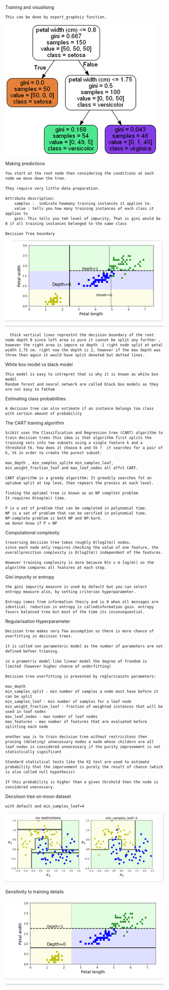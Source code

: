 Training and visualising

    This can be done by export_graphviz function.
![](iris_tree.png)

Making predictions

    You start at the root node then considering the conditions at each node we move down the tree.
    
    They require very little data preparation.
    
    Attribute description:
        samples :  indicate howmany training instances it applies to.
        value : tells you how many training instances of each class it applies to
        gini: This tells you teh level of impurity, That is gini would be 0 if all training instances belonged to the same class
    
    Decision Tree boundary
   ![](decision_tree_boundary.png)
      
      thick vertical lines represtnt the decision boundary of the root node depth 0 since left area is pure it cannot be split any further , however the right area is impure so depth -1 right node split at petal width 1.75 cm. right now the depth is 2, however if the max depth was three then again it would have split denoted but dotted lines.
   
White box model vs black model

    This model is easy to intrepret that is why it is known as white box model
    Random forest and neural network are called black box models as they are not easy to fathom
    
Estimating class probabilities:
    
    A decision tree can also estimate if an instance belongs toa class with certain amount of probability

The CART training algorithm
    
    Scikit uses the Classification and Regression tree (CART) algorithm to train decision trees this idea is that algorithm first splits the training sets into two subsets using a single feature k and a threshold tk. how does it choose k and tk ?  it searches for a pair of k, tk in order to create the purest subset. 
    
    max_depth , min_samples_splitm min_samples_leaf, min_weight_fraction_leaf and max_leaf_nodes all affct CART.
    
    CART algorithm is a greedy algorithm: It greedily searches fot an optimum split at top leve, then repears the process at each level.
    
    finding the optimal tree is known as an NP compltet problem
    It requires O(exp(m)) time.
    
    P is a set of problem that can be completed in polynomial time.
    NP is a set of problem that can be verified in polynomial time.
    NP-complete problem is both NP and NP-hard.
    we donot know if P = NP

Computational complexity

    traversing decision tree takes roughly O(log2(m)) nodes. 
    since each node only requires checking the value of one feature, the overallpreiction complexity is O(log2(m)) independent of the features.
    
    However training complexity is more because O(n x m log(m)) as the algorithm compares all features at each step.
    
Gini impurity or entropy

    the gini impurity measure is used by default but you can select entropy measure also, by setting criterion hyperparameter. 
    
    Entropy comes from information theiry and is 0 when all messages are identical. reduction in entropy is calledinformation gain. entropy favors balanced tree but most of the time its inconsequential.
    
Regularisation Hyperparameter

    Decision tree makes very few assumption so there is more chance of overfitting in decision trees. 
    
    it is called non parameteric model as the number of parameters are not defined befoer trianing.
    
    in a prametric model like linear model the degree of freedom is limited (however higher chance of underfitting)
    
    Decision tree overfitting is prevented by reglarisaiotn parameters:
    
    max_depth 
    min_samples_split - min number of samples a node must have before it can be split
    min_samples_leaf - min number of samples for a leaf node
    min_weight_fraction_leaf - fraction of weighted instances that will be used in leaf nodes
    max_leaf_nodes - max number of leaf nodes
    max_features - max number of features that are evaluated before splitting each node
    
    another way is to train decision tree without restricitons then pruning (deleting) unnecessary nodes a node whose childern are all leaf nodes is considered unnecessary if the purity improvement is not statistically significant
    
    Standard statistical tests like the X2 test are used to estimate probability that the imporvement is purely the result of chance (which is also called null hypothesis)
    
    If this probability is higher than a given thrshold then the node is considered unecessary.
    
Decsiison tree on moon dataset

    with default and min_samples_leaf=4 
   ![](hyperparameter_effect.png)
   
Sensitivity to training details
    
   ![](sensitivity_to_training_details.png)
    